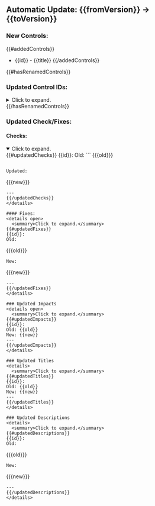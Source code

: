 ## Automatic Update: {{fromVersion}} -> {{toVersion}}

### New Controls:
{{#addedControls}}
+   {{id}} - {{title}}
{{/addedControls}}

{{#hasRenamedControls}}
### Updated Control IDs:
<details>
  <summary>Click to expand.</summary>
  
  {{#renamedControls}}
 -  {{oldId}} -> {{newId}}
  {{/renamedControls}} 
</details>
{{/hasRenamedControls}}

### Updated Check/Fixes:
#### Checks:
<details open>
  <summary>Click to expand.</summary>
{{#updatedChecks}}
{{id}}:
Old: 
```
{{{old}}}

```

Updated:
```
{{{new}}}

```
---
{{/updatedChecks}}
</details>

#### Fixes:
<details open>
  <summary>Click to expand.</summary>
{{#updatedFixes}}
{{id}}:
Old: 
```
{{{old}}}

```
New:
```
{{{new}}}

```
---
{{/updatedFixes}}
</details>

### Updated Impacts
<details open>
  <summary>Click to expand.</summary>
{{#updatedImpacts}}
{{id}}:
Old: {{old}}
New: {{new}}
---
{{/updatedImpacts}}
</details>

### Updated Titles
<details>
  <summary>Click to expand.</summary>
{{#updatedTitles}}
{{id}}:
Old: {{old}}
New: {{new}}
---
{{/updatedTitles}}
</details>

### Updated Descriptions
<details>
  <summary>Click to expand.</summary>
{{#updatedDescriptions}}
{{id}}:
Old:
```
{{{old}}}

```
New:
```
{{{new}}}

```
---
{{/updatedDescriptions}}
</details>
